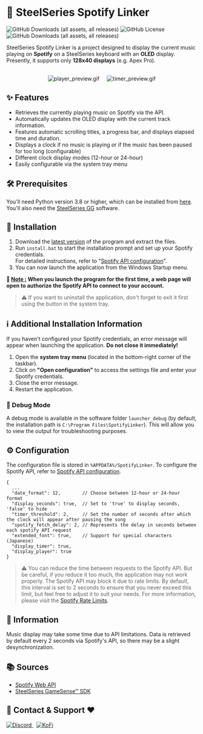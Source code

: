 # 🎵 SteelSeries Spotify Linker
![GitHub Downloads (all assets, all releases)](https://img.shields.io/badge/Windows-0078D6?style=for-the-badge&logo=windows&logoColor=white)
![GitHub License](https://img.shields.io/github/license/ImFireGod/SteelSeries-Spotify-Linker?style=for-the-badge)
![GitHub Downloads (all assets, all releases)](https://img.shields.io/github/downloads/ImFireGod/SteelSeries-Spotify-Linker/total?style=for-the-badge)

SteelSeries Spotify Linker is a project designed to display the current music playing on **Spotify** on a SteelSeries keyboard with an **OLED** display. Presently, it supports only **128x40 displays** (e.g. Apex Pro).
<br/>
<br/>

<div align="center">
  <img src="https://github.com/ImFireGod/SteelSeries-Spotify-Linker/assets/49344172/9f96c4bd-a123-436b-ace1-f7f5de4f0be0" alt="player_preview.gif">
  &nbsp&nbsp&nbsp
  <img src="https://github.com/ImFireGod/SteelSeries-Spotify-Linker/assets/49344172/a006d08a-f802-4603-8d5f-e2a62e9a83ef" alt="timer_preview.gif">
</div>

## ✨ Features
- Retrieves the currently playing music on Spotify via the API.
- Automatically updates the OLED display with the current track information.
- Features automatic scrolling titles, a progress bar, and displays elapsed time and duration.
- Displays a clock if no music is playing or if the music has been paused for too long (configurable)
- Different clock display modes (12-hour or 24-hour)
- Easily configurable via the system tray menu

## 🛠️ Prerequisites
You'll need Python version 3.8 or higher, which can be installed from [here](https://www.python.org/downloads/). <br>You'll also need the [SteelSeries GG](https://fr.steelseries.com/gg/engine) software.

## 🚀 Installation
1. Download the [latest version](https://github.com/ImFireGod/SteelSeries-Spotify-Linker/releases/latest) of the program and extract the files.
2. Run `install.bat` to start the installation prompt and set up your Spotify credentials.<br>For detailed instructions, refer to "[Spotify API configuration](CONFIGURE_SPOTIFY_API.md)".
3. You can now launch the application from the Windows Startup menu.

**📄 <ins>Note :</ins> When you launch the program for the first time, a web page will open to authorize the Spotify API to connect to your account.**

> ⚠️ If you want to uninstall the application, don't forget to exit it first using the button in the system tray.

## ℹ️ Additional Installation Information  

If you haven't configured your Spotify credentials, an error message will appear when launching the application. **Do not close it immediately!**  

1. Open the **system tray menu** (located in the bottom-right corner of the taskbar).
2. Click on **"Open configuration"** to access the settings file and enter your Spotify credentials.
3. Close the error message.  
4. Restart the application. 


### 🐛 Debug Mode

A debug mode is available in the software folder `launcher_debug` (by default, the installation path is `C:\Program Files\SpotifyLinker`). This will allow you to view the output for troubleshooting purposes.

## ⚙ Configuration
The configuration file is stored in `%APPDATA%/SpotifyLinker`.
To configure the Spotify API, refer to [Spotify API configuration](CONFIGURE_SPOTIFY_API.md).
```JS
{
  ...
  "date_format": 12,        // Choose between 12-hour or 24-hour format
  "display_seconds": true,  // Set to 'true' to display seconds, 'false' to hide 
  "timer_threshold": 2,     // Set the number of seconds after which the clock will appear after pausing the song
  "spotify_fetch_delay": 2, // Represents the delay in seconds between each spotify API request
  "extended_font": true,    // Support for special characters (Japanese)
  "display_timer": true,
  "display_player": true
}
```
> ⚠️ You can reduce the time between requests to the Spotify API. But be careful, if you reduce it too much, the application may not work properly. The Spotify API may block it due to rate limits. By default, this interval is set to 2 seconds to ensure that you never exceed this limit, but feel free to adjust it to suit your needs. For more information, please visit the [Spotify Rate Limits](https://developer.spotify.com/documentation/web-api/concepts/rate-limits).

## 📝 Information
Music display may take some time due to API limitations. Data is retrieved by default every 2 seconds via Spotify's API, so there may be a slight desynchronization.

## 📚 Sources
- [Spotify Web API](https://developer.spotify.com/documentation/web-api)
- [SteelSeries GameSense™ SDK](https://github.com/SteelSeries/gamesense-sdk)

## 📧 Contact & Support ❤
<div align="left">
  <a href="https://discordapp.com/users/391697907667042304">
    <img src="https://img.shields.io/badge/Discord-blue?style=for-the-badge&logo=discord&logoColor=white" alt="Discord"/>
  </a>&nbsp
  <a href="https://ko-fi.com/Y8Y7UU8SZ">
    <img src="https://img.shields.io/badge/Ko--fi-Support-019cde?logo=ko-fi&style=for-the-badge" alt="KoFi">
  </a>
</div>
